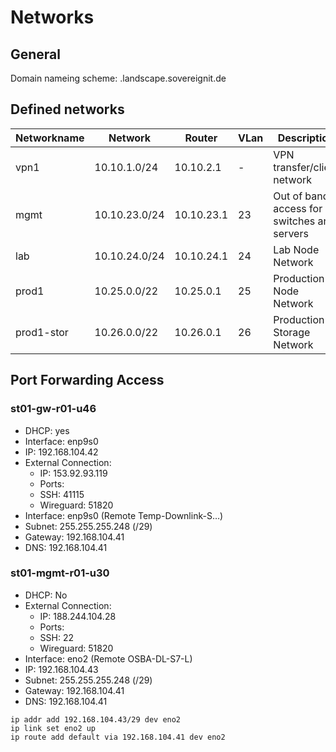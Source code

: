 # Networks

## General

Domain nameing scheme: <net>.landscape.sovereignit.de

## Defined networks

| Networkname   | Network             | Router           | VLan    | Description                                     |
|---------------|---------------------|------------------|---------|-------------------------------------------------|
| vpn1          | 10.10.1.0/24        | 10.10.2.1        | -       | VPN transfer/client network                     |
| mgmt          | 10.10.23.0/24       | 10.10.23.1       | 23      | Out of band access for switches and servers     |
| lab           | 10.10.24.0/24       | 10.10.24.1       | 24      | Lab Node Network                                |
| prod1         | 10.25.0.0/22        | 10.25.0.1        | 25      | Production Node Network                         |
| prod1-stor    | 10.26.0.0/22        | 10.26.0.1        | 26      | Production Storage Network                      |


## Port Forwarding Access

### st01-gw-r01-u46

* DHCP: yes
* Interface: enp9s0
* IP: 192.168.104.42
* External Connection:
  * IP: 153.92.93.119
  * Ports:
   * SSH: 41115
   * Wireguard: 51820
* Interface: enp9s0 (Remote Temp-Downlink-S…)
* Subnet: 255.255.255.248 (/29)
* Gateway: 192.168.104.41
* DNS: 192.168.104.41

### st01-mgmt-r01-u30

* DHCP: No
* External Connection:
  * IP: 188.244.104.28
  * Ports:
   * SSH: 22
   * Wireguard: 51820
* Interface: eno2 (Remote OSBA-DL-S7-L)
* IP: 192.168.104.43
* Subnet: 255.255.255.248 (/29)
* Gateway: 192.168.104.41
* DNS: 192.168.104.41

```
ip addr add 192.168.104.43/29 dev eno2
ip link set eno2 up
ip route add default via 192.168.104.41 dev eno2
```

